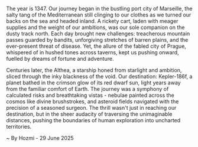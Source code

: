 
The year is 1347.  Our journey began in the bustling port city of Marseille, the salty tang of the Mediterranean still clinging to our clothes as we turned our backs on the sea and headed inland.  A rickety cart, laden with meager supplies and the weight of our ambitions, was our sole companion on the dusty track north.  Each day brought new challenges: treacherous mountain passes guarded by bandits, unforgiving stretches of barren plains, and the ever-present threat of disease.  Yet, the allure of the fabled city of Prague, whispered of in hushed tones across taverns, kept us pushing onward, fuelled by dreams of fortune and adventure.


Centuries later, the Althea, a starship honed from starlight and ambition, sliced through the inky blackness of the void.  Our destination: Kepler-186f, a planet bathed in the crimson glow of its red dwarf sun, light years away from the familiar comfort of Earth.  The journey was a symphony of calculated risks and breathtaking vistas - nebulae painted across the cosmos like divine brushstrokes, and asteroid fields navigated with the precision of a seasoned surgeon. The thrill wasn't just in reaching our destination, but in the sheer audacity of traversing the unimaginable distances, pushing the boundaries of human exploration into uncharted territories.

~ By Hozmi - 29 June 2025
